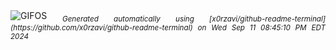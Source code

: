 <div align="justify">
<picture>
    <source media="(prefers-color-scheme: dark)" srcset="https://i.ibb.co/RBXTczy/output-gif.gif">
    <source media="(prefers-color-scheme: light)" srcset="https://i.ibb.co/RBXTczy/output-gif.gif">
    <img alt="GIFOS" src="https://i.ibb.co/RBXTczy/output-gif.gif">
</picture>
<sub><i>Generated automatically using [x0rzavi/github-readme-terminal](https://github.com/x0rzavi/github-readme-terminal) on Wed Sep 11 08:45:10 PM EDT 2024</i></sub>
</div>

<!--  -->